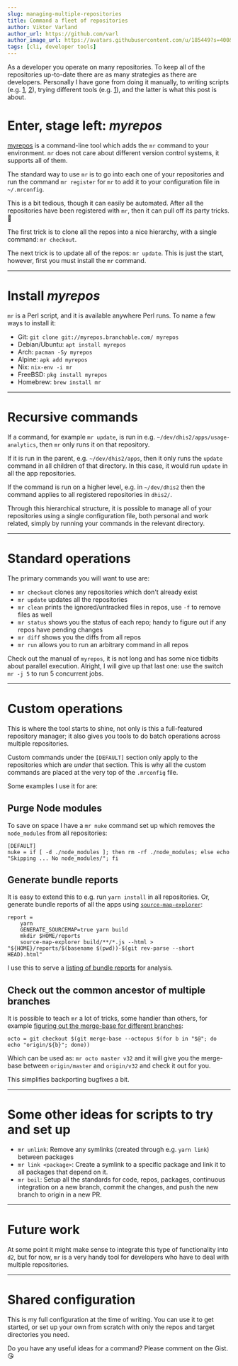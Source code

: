 ```yaml
---
slug: managing-multiple-repositories
title: Command a fleet of repositories
author: Viktor Varland
author_url: https://github.com/varl
author_image_url: https://avatars.githubusercontent.com/u/185449?s=400&u=8f2d74e0261c8b752a5c18c3ea391e6993006757&v=4
tags: [cli, developer tools]
---
```


As a developer you operate on many repositories. To keep all of the
repositories up-to-date there are as many strategies as there are
developers. Personally I have gone from doing it manually, to writing
scripts (e.g. [1](https://github.com/varl/scripts/blob/master/clone-apps.sh), [2](https://github.com/varl/scripts/blob/master/apps.sh)),
trying different tools (e.g. [1](https://github.com/mateodelnorte/meta)), and the latter is what this post is about.

<!--truncate-->

# Enter, stage left: _myrepos_

[myrepos](https://myrepos.branchable.com/) is a command-line tool which
adds the `mr` command to your environment. `mr` does not care about
different version control systems, it supports all of them.

The standard way to use `mr` is to go into each one of your repositories
and run the command `mr register` for `mr` to add it to your
configuration file in `~/.mrconfig`.

This is a bit tedious, though it can easily be automated. After all the
repositories have been registered with `mr`, then it can pull off its
party tricks. :tada:

The first trick is to clone all the repos into a nice hierarchy, with a
single command: `mr checkout`.

The next trick is to update all of the repos: `mr update`. This is just
the start, however, first you must install the `mr` command.

---

# Install _myrepos_

`mr` is a Perl script, and it is available anywhere Perl runs. To name
a few ways to install it:

- Git: `git clone git://myrepos.branchable.com/ myrepos`
- Debian/Ubuntu: `apt install myrepos`
- Arch: `pacman -Sy myrepos`
- Alpine: `apk add myrepos`
- Nix: `nix-env -i mr`
- FreeBSD: `pkg install myrepos`
- Homebrew: `brew install mr`

---

# Recursive commands

If a command, for example `mr update`, is run in e.g.
`~/dev/dhis2/apps/usage-analytics`, then `mr` only runs it on that
repository.

If it is run in the parent, e.g.
`~/dev/dhis2/apps`, then it only runs the `update` command in all children
of that directory. In this case, it would run `update` in all the app
repositories.

If the command is run on a higher level, e.g. in `~/dev/dhis2` then the
command applies to all registered repositories in `dhis2/`.

Through this hierarchical structure, it is possible to manage all of
your repositories using a single configuration file, both personal and
work related, simply by running your commands in the relevant directory.

---

# Standard operations

The primary commands you will want to use are:

- `mr checkout` clones any repositories which don't already exist
- `mr update` updates all the repositories
- `mr clean` prints the ignored/untracked files in repos, use `-f` to
  remove files as well
- `mr status` shows you the status of each repo; handy to figure out if
  any repos have pending changes
- `mr diff` shows you the diffs from all repos
- `mr run` allows you to run an arbitrary command in all repos

Check out the manual of `myrepos`, it is not long and has some nice
tidbits about parallel execution. Alright, I will give up that last one:
use the switch `mr -j 5` to run 5 concurrent jobs.

---

# Custom operations

This is where the tool starts to shine, not only is this a full-featured
repository manager; it also gives you tools to do batch operations
across multiple repositories.

Custom commands under the `[DEFAULT]` section only apply to the
repositories which are _under_ that section. This is why all the custom
commands are placed at the very top of the `.mrconfig` file.

Some examples I use it for are:

## Purge Node modules

To save on space I have a `mr nuke` command set up which removes the
`node_modules` from all repositories:

```
[DEFAULT]
nuke = if [ -d ./node_modules ]; then rm -rf ./node_modules; else echo "Skipping ... No node_modules/"; fi
```

## Generate bundle reports

It is easy to extend this to e.g. run `yarn install` in all
repositories. Or, generate bundle reports of all the apps using
[`source-map-explorer`](https://github.com/danvk/source-map-explorer):

```
report =
    yarn
    GENERATE_SOURCEMAP=true yarn build
    mkdir $HOME/reports
    source-map-explorer build/**/*.js --html > "${HOME}/reports/$(basename $(pwd))-$(git rev-parse --short HEAD).html"
```

I use this to serve a [listing of bundle
reports](https://dhis2.vardevs.se/reports/) for analysis.

## Check out the common ancestor of multiple branches

It is possible to teach `mr` a lot of tricks, some handier than others,
for example [figuring out the merge-base for different branches](./docs/conceptual/git-workflow):

```
octo = git checkout $(git merge-base --octopus $(for b in "$@"; do echo "origin/${b}"; done))
```

Which can be used as: `mr octo master v32` and it will give you the
merge-base between `origin/master` and `origin/v32` and check it out for
you.

This simplifies backporting bugfixes a bit.

---

# Some other ideas for scripts to try and set up

- `mr unlink`: Remove any symlinks (created through e.g. `yarn link`) between packages
- `mr link <package>`: Create a symlink to a specific package and link
  it to all packages that depend on it.
- `mr boil`: Setup all the standards for code, repos, packages,
  continuous integration on a new branch, commit the changes, and push
  the new branch to origin in a new PR.

---

# Future work

At some point it might make sense to integrate this type of
functionality into `d2`, but for now, `mr` is a very handy tool for
developers who have to deal with multiple repositories.

---

# Shared configuration

This is my full configuration at the time of writing. You can use it to
get started, or set up your own from scratch with only the repos and
target directories you need.

<script src="https://gist.github.com/varl/4a853e6394ad2ebcf4a77c5ea0ff623a.js"></script>

Do you have any useful ideas for a command? Please comment on the Gist. :kissing_heart:
